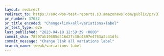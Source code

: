 ```yaml
---
layout: redirect
redirect_to: https://a8c-woo-test-reports.s3.amazonaws.com/public/pr/37632/e2e/index.html
pr_number: 37632
pr_title_encoded: "Change+link+all+variations+label"
pr_test_type: e2e
last_published: "2023-04-10 12:59:39 +0000"
commit_sha: 78597ab19685d416d27c30c4897e4763a2c41dfc
commit_message: "Change link all variations label"
branch_name: tweak/variations-label
---
```

